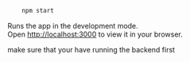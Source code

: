 ```bash
    npm start
```

Runs the app in the development mode.\
Open [http://localhost:3000](http://localhost:3000) to view it in your browser.

make sure that your have running the backend first